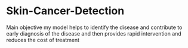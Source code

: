 # Skin-Cancer-Detection
Main objective my model helps to identify the disease and contribute  to early diagnosis of the disease and then provides rapid intervention and reduces the cost of treatment
